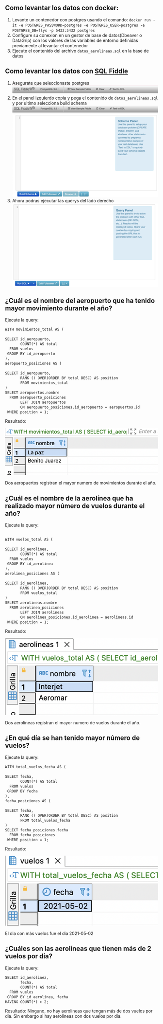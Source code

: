 ## Como levantar los datos con docker:

1. Levante un contenedor con postgres usando el comando: `docker run -it -e POSTGRES_PASSWORD=postgres -e POSTGRES_USER=postgres -e POSTGRES_DB=flys -p 5432:5432 postgres`
2. Configure su conexion en un gestor de base de datos(Dbeaver o DataGrip) con los valores de las variables de entorno definidas previamente al levantar el contenedor
3. Ejecute el contenido del archivo `datos_aerolineas.sql` en la base de datos

## Como levantar los datos con [SQL Fiddle](https://ejemplo.com/)

1. Asegurate que seleccionaste postgres ![Selecciona Postgres](images/selecciona_postgres.png)
2. En el panel izquierdo copia y pega el contenido de `datos_aerolineas.sql` y por ultimo selecciona build schema
![Schema Panel](images/panel_izquierdo.png)
1. Ahora podras ejecutar las querys del lado derecho
   ![Query Panel](images/query_panel.png)

## ¿Cuál es el nombre del aeropuerto que ha tenido mayor movimiento durante el año?

Ejecute la query:
```
WITH movimientos_total AS (

SELECT id_aeropuerto, 
       COUNT(*) AS total
  FROM vuelos
 GROUP BY id_aeropuerto
),
aeropuerto_posiciones AS (

SELECT id_aeropuerto, 
       RANK () OVER(ORDER BY total DESC) AS position
       FROM movimientos_total
)
SELECT aeropuertos.nombre
  FROM aeropuerto_posiciones
       LEFT JOIN aeropuertos
       ON aeropuerto_posiciones.id_aeropuerto = aeropuertos.id
 WHERE position = 1;
```

Resultado:

![Resultado más movimiento en aeropuertos](images/aeropuerto_mas_movimiento.png)

Dos aeropuertos registran el mayor numero de movimientos durante el año.

## ¿Cuál es el nombre de la aerolínea que ha realizado mayor número de vuelos durante el año?

Ejecute la query:
```

WITH vuelos_total AS (

SELECT id_aerolinea, 
       COUNT(*) AS total
  FROM vuelos
 GROUP BY id_aerolinea
),
aerolinea_posiciones AS (

SELECT id_aerolinea, 
       RANK () OVER(ORDER BY total DESC) AS position
       FROM vuelos_total
)
SELECT aerolineas.nombre
  FROM aerolinea_posiciones
       LEFT JOIN aerolineas
       ON aerolinea_posiciones.id_aerolinea = aerolineas.id
 WHERE position = 1;
```

Resultado:

![Resultado mayor numero de vuelos](images/aerolinea_mas_vuelos.png)

Dos aerolineas registran el mayor numero de vuelos durante el año.

## ¿En qué día se han tenido mayor número de vuelos?

Ejecute la query: 
```
WITH total_vuelos_fecha AS (

SELECT fecha, 
       COUNT(*) AS total
  FROM vuelos
 GROUP BY fecha
),
fecha_posiciones AS (

SELECT fecha, 
       RANK () OVER(ORDER BY total DESC) AS position
       FROM total_vuelos_fecha
)
SELECT fecha_posiciones.fecha
  FROM fecha_posiciones
 WHERE position = 1;
```

Resultado:

![Resultado dia con más vuelos](images/dia_mas_vuelos.png)

El dia con más vuelos fue el dia 2021-05-02

## ¿Cuáles son las aerolíneas que tienen más de 2 vuelos por día?

Ejecute la query:
```
SELECT id_aerolinea, 
       fecha,
       COUNT(*) AS total
  FROM vuelos
 GROUP BY id_aerolinea, fecha
HAVING COUNT(*) > 2;
```

Resultado: Ninguno, no hay aerolineas que tengan más de dos vuelos por dia. Sin embargo si hay aerolineas con dos vuelos por dia.
